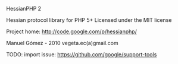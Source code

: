 HessianPHP 2

Hessian protocol library for PHP 5+
Licensed under the MIT license

Project home: http://code.google.com/p/hessianphp/

Manuel Gómez - 2010
vegeta.ec(a)gmail.com

TODO: import issue:
https://github.com/google/support-tools
